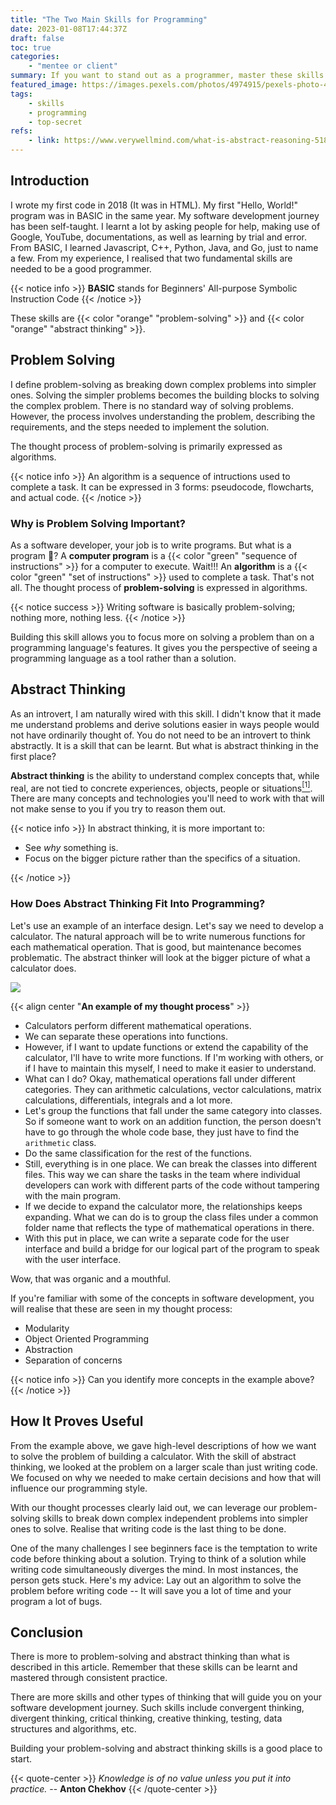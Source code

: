 ```yaml
---
title: "The Two Main Skills for Programming"
date: 2023-01-08T17:44:37Z
draft: false
toc: true
categories:
    - "mentee or client"
summary: If you want to stand out as a programmer, master these skills
featured_image: https://images.pexels.com/photos/4974915/pexels-photo-4974915.jpeg?auto=compress&cs=tinysrgb&w=1260&h=750&dpr=1
tags:
    - skills
    - programming
    - top-secret
refs:
    - link: https://www.verywellmind.com/what-is-abstract-reasoning-5181522
---
```


## Introduction

I wrote my first code in 2018 (It was in HTML). My first "Hello, World!" program was in BASIC in the same year. My software development journey has been self-taught. I learnt a lot by asking people for help, making use of Google, YouTube, documentations, as well as learning by trial and error. From BASIC, I learned Javascript, C++, Python, Java, and Go, just to name a few. From my experience, I realised that two fundamental skills are needed to be a good programmer.

{{< notice info >}}
**BASIC** stands for Beginners' All-purpose Symbolic Instruction Code
{{< /notice >}}

These skills are {{< color "orange" "problem-solving" >}} and {{< color "orange" "abstract thinking" >}}.

## Problem Solving

I define problem-solving as breaking down complex problems into simpler ones. Solving the simpler problems becomes the building blocks to solving the complex problem. There is no standard way of solving problems. However, the process involves understanding the problem, describing the requirements, and the steps needed to implement the solution.

The thought process of problem-solving is primarily expressed as algorithms.

{{< notice info >}}
An algorithm is a sequence of intructions used to complete a task. It can be expressed in 3 forms: pseudocode, flowcharts, and actual code.
{{< /notice >}}

### Why is Problem Solving Important?

As a software developer, your job is to write programs. But what is a program :thinking:? A **computer program** is a {{< color "green" "sequence of instructions" >}} for a computer to execute. Wait!!! An **algorithm** is a {{< color "green" "set of instructions" >}} used to complete a task. That's not all. The thought process of **problem-solving** is expressed in algorithms.

{{< notice success >}}
Writing software is basically problem-solving; nothing more, nothing less.
{{< /notice >}}

Building this skill allows you to focus more on solving a problem than on a programming language's features. It gives you the perspective of seeing a programming language as a tool rather than a solution.

## Abstract Thinking

As an introvert, I am naturally wired with this skill. I didn't know that it made me understand problems and derive solutions easier in ways people would not have ordinarily thought of. You do not need to be an introvert to think abstractly. It is a skill that can be learnt. But what is abstract thinking in the first place?

**Abstract thinking** is the ability to understand complex concepts that, while real, are not tied to concrete experiences, objects, people or situations[$^{[1]}$](https://www.verywellmind.com/what-is-abstract-reasoning-5181522). There are many concepts and technologies you'll need to work with that will not make sense to you if you try to reason them out.

{{< notice info >}}
In abstract thinking, it is more important to:

- See *why* something is.
- Focus on the bigger picture rather than the specifics of a situation.

{{< /notice >}}

### How Does Abstract Thinking Fit Into Programming?

Let's use an example of an interface design. Let's say we need to develop a calculator. The natural approach will be to write numerous functions for each mathematical operation. That is good, but maintenance becomes problematic. The abstract thinker will look at the bigger picture of what a calculator does.

![](https://images.pexels.com/photos/8371719/pexels-photo-8371719.jpeg?auto=compress&cs=tinysrgb&w=1260&h=750&dpr=1)

{{< align center "**An example of my thought process**" >}}

- Calculators perform different mathematical operations.
- We can separate these operations into functions.
- However, if I want to update functions or extend the capability of the calculator, I'll have to write more functions. If I'm working with others, or if I have to maintain this myself, I need to make it easier to understand.
- What can I do? Okay, mathematical operations fall under different categories. They can arithmetic calculations, vector calculations, matrix calculations, differentials, integrals and a lot more.
- Let's group the functions that fall under the same category into classes. So if someone want to work on an addition function, the person doesn't have to go through the whole code base, they just have to find the `arithmetic` class.
- Do the same classification for the rest of the functions.
- Still, everything is in one place. We can break the classes into different files. This way we can share the tasks in the team where individual developers can work with different parts of the code without tampering with the main program.
- If we decide to expand the calculator more, the relationships keeps expanding. What we can do is to group the class files under a common folder name that reflects the type of mathematical operations in there.
- With this put in place, we can write a separate code for the user interface and build a bridge for our logical part of the program to speak with the user interface.

Wow, that was organic and a mouthful.

If you're familiar with some of the concepts in software development, you will realise that these are seen in my thought process:

- Modularity
- Object Oriented Programming
- Abstraction
- Separation of concerns

{{< notice info >}}
Can you identify more concepts in the example above?
{{< /notice >}}

## How It Proves Useful

From the example above, we gave high-level descriptions of how we want to solve the problem of building a calculator. With the skill of abstract thinking, we looked at the problem on a larger scale than just writing code. We focused on why we needed to make certain decisions and how that will influence our programming style.

With our thought processes clearly laid out, we can leverage our problem-solving skills to break down complex independent problems into simpler ones to solve. Realise that writing code is the last thing to be done.

One of the many challenges I see beginners face is the temptation to write code before thinking about a solution. Trying to think of a solution while writing code simultaneously diverges the mind. In most instances, the person gets stuck. Here's my advice: Lay out an algorithm to solve the problem before writing code -- It will save you a lot of time and your program a lot of bugs.

## Conclusion

There is more to problem-solving and abstract thinking than what is described in this article. Remember that these skills can be learnt and mastered through consistent practice.

There are more skills and other types of thinking that will guide you on your software development journey. Such skills include convergent thinking, divergent thinking, critical thinking, creative thinking, testing, data structures and algorithms, etc.

Building your problem-solving and abstract thinking skills is a good place to start.

{{< quote-center >}}
*Knowledge is of no value unless you put it into practice.* -- **Anton Chekhov**
{{< /quote-center >}}
